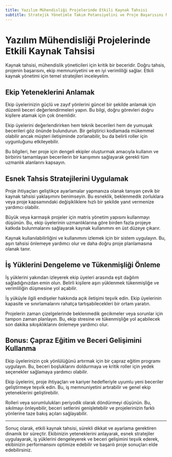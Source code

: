 ```yaml
---
title: Yazılım Mühendisliği Projelerinde Etkili Kaynak Tahsisi
subtitle: Stratejik Yönetimle Takım Potansiyelini ve Proje Başarısını Maksimuma Çıkarma
---
```


# Yazılım Mühendisliği Projelerinde Etkili Kaynak Tahsisi

Kaynak tahsisi, mühendislik yöneticileri için kritik bir beceridir. Doğru tahsis, projenin başarısını, ekip memnuniyetini ve en iyi verimliliği sağlar. Etkili kaynak yönetimi için temel stratejileri inceleyelim.

## Ekip Yeteneklerini Anlamak

Ekip üyelerinizin güçlü ve zayıf yönlerini güncel bir şekilde anlamak için düzenli beceri değerlendirmeleri yapın. Bu bilgi, doğru görevleri doğru kişilere atamak için çok önemlidir.

Ekip üyelerini değerlendirirken hem teknik becerileri hem de yumuşak becerileri göz önünde bulundurun. Bir geliştirici kodlamada mükemmel olabilir ancak müşteri iletişiminde zorlanabilir, bu da belirli roller için uygunluğunu etkileyebilir.

Bu bilgileri, her proje için dengeli ekipler oluşturmak amacıyla kullanın ve birbirini tamamlayan becerilerin bir karışımını sağlayarak gerekli tüm uzmanlık alanlarını kapsayın.

## Esnek Tahsis Stratejilerini Uygulamak

Proje ihtiyaçları geliştikçe ayarlamalar yapmanıza olanak tanıyan çevik bir kaynak tahsisi yaklaşımını benimseyin. Bu esneklik, beklenmedik zorluklara veya proje kapsamındaki değişikliklere hızlı bir şekilde yanıt vermenize yardımcı olabilir.

Büyük veya karmaşık projeler için matris yönetim yapısını kullanmayı düşünün. Bu, ekip üyelerinin uzmanlıklarına göre birden fazla projeye katkıda bulunmalarını sağlayarak kaynak kullanımını en üst düzeye çıkarır.

Kaynak kullanılabilirliğini ve kullanımını izlemek için bir sistem uygulayın. Bu, aşırı tahsisi önlemeye yardımcı olur ve daha doğru proje planlamasına olanak tanır.

## İş Yüklerini Dengeleme ve Tükenmişliği Önleme

İş yüklerini yakından izleyerek ekip üyeleri arasında eşit dağılım sağladığınızdan emin olun. Belirli kişilere aşırı yüklenmek tükenmişliğe ve verimliliğin düşmesine yol açabilir.

İş yüküyle ilgili endişeler hakkında açık iletişimi teşvik edin. Ekip üyelerinin kapasite ve sınırlamalarını rahatça tartışabilecekleri bir ortam yaratın.

Projelerin zaman çizelgelerinde beklenmedik gecikmeler veya sorunlar için tampon zaman planlayın. Bu, ekip stresine ve tükenmişliğe yol açabilecek son dakika sıkışıklıklarını önlemeye yardımcı olur.

## Bonus: Çapraz Eğitim ve Beceri Gelişimini Kullanma

Ekip üyelerinizin çok yönlülüğünü artırmak için bir çapraz eğitim programı uygulayın. Bu, beceri boşluklarını doldurmaya ve kritik roller için yedek seçenekler sağlamaya yardımcı olabilir.

Ekip üyelerini, proje ihtiyaçları ve kariyer hedefleriyle uyumlu yeni beceriler geliştirmeye teşvik edin. Bu, iş memnuniyetini artırabilir ve genel ekip yeteneklerini geliştirebilir.

Rolleri veya sorumlulukları periyodik olarak döndürmeyi düşünün. Bu, sıkılmayı önleyebilir, beceri setlerini genişletebilir ve projelerinizin farklı yönlerine taze bakış açıları sağlayabilir.

---
Sonuç olarak, etkili kaynak tahsisi, sürekli dikkat ve ayarlama gerektiren dinamik bir süreçtir. Ekibinizin yeteneklerini anlayarak, esnek stratejiler uygulayarak, iş yüklerini dengeleyerek ve beceri gelişimini teşvik ederek, ekibinizin performansını optimize edebilir ve başarılı proje sonuçları elde edebilirsiniz.
